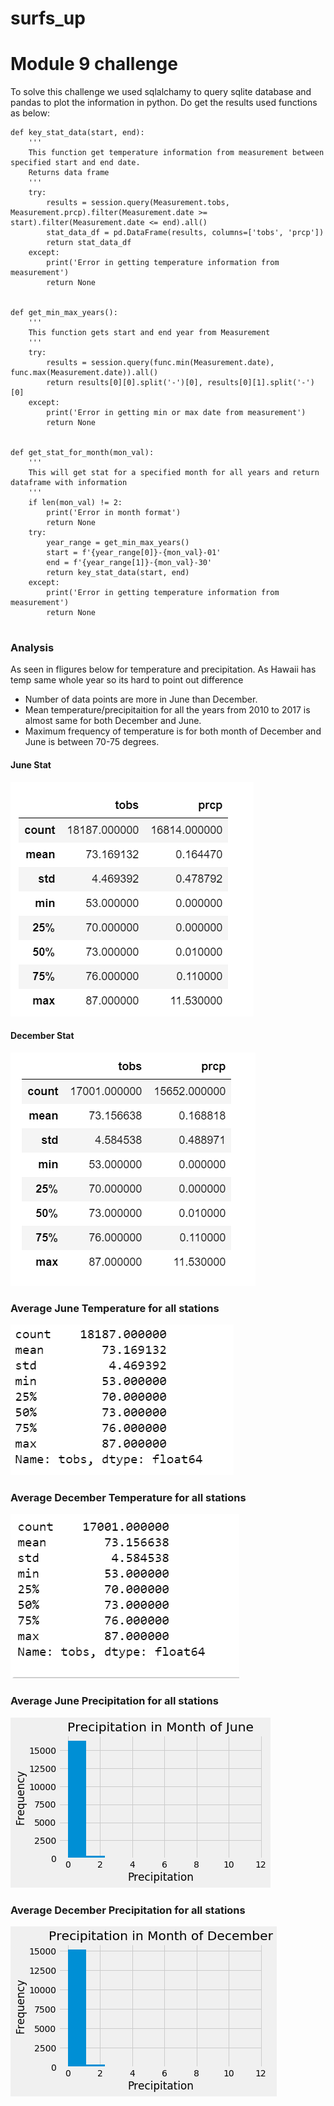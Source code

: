 # surfs_up
# Module 9 challenge
To solve this challenge we used sqlalchamy to query sqlite database and pandas to plot the information in python. Do get the results used functions as below:
```
def key_stat_data(start, end):
    '''
    This function get temperature information from measurement between specified start and end date.
    Returns data frame
    '''
    try:
        results = session.query(Measurement.tobs, Measurement.prcp).filter(Measurement.date >= start).filter(Measurement.date <= end).all()
        stat_data_df = pd.DataFrame(results, columns=['tobs', 'prcp'])
        return stat_data_df
    except:
        print('Error in getting temperature information from measurement')
        return None
        

def get_min_max_years():
    '''
    This function gets start and end year from Measurement
    '''
    try:
        results = session.query(func.min(Measurement.date), func.max(Measurement.date)).all()
        return results[0][0].split('-')[0], results[0][1].split('-')[0]
    except:
        print('Error in getting min or max date from measurement')
        return None
        

def get_stat_for_month(mon_val):
    '''
    This will get stat for a specified month for all years and return dataframe with information
    '''
    if len(mon_val) != 2:
        print('Error in month format')
        return None
    try:
        year_range = get_min_max_years()
        start = f'{year_range[0]}-{mon_val}-01'
        end = f'{year_range[1]}-{mon_val}-30'
        return key_stat_data(start, end)
    except:
        print('Error in getting temperature information from measurement')
        return None
        
```
### Analysis
As seen in fligures below for temperature and precipitation. As Hawaii has temp same whole year so its hard to point out difference
* Number of data points are more in June than December.
* Mean temperature/precipitaition for all the years from 2010 to 2017 is almost same for both December and June.
* Maximum frequency of temperature is for both month of December and June is between 70-75 degrees.
#### June Stat
![june_stat](output/june_des.PNG)
#### December Stat
![dec stat](output/dec_des.PNG) 
### Average June Temperature for all stations
![june_temp_for_all_stations](output/june_temp_des.PNG)
### Average December Temperature for all stations
![dec_temp_for_all_stations](output/dec_temp_des.PNG)
### Average June Precipitation for all stations
![june_prcp_for_all_stations](output/june_prcp.png)
### Average December Precipitation for all stations
![dec_prcp_for_all_stattions](output/dec_prcp.png)
